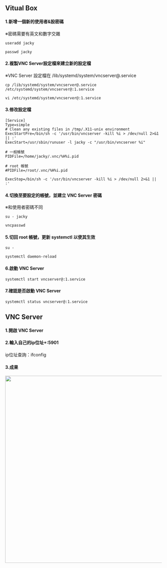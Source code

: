 ## Vitual Box
#### 1.新增一個新的使用者&設密碼
※密碼需要有英文和數字交雜
```
useradd jacky
```
```
passwd jacky
```
#### 2.複製VNC Server設定檔來建立新的設定檔
※VNC Server 設定檔在 /lib/systemd/system/vncserver@.service
```
cp /lib/systemd/system/vncserver@.service /etc/systemd/system/vncserver@:1.service
```
```
vi /etc/systemd/system/vncserver@:1.service
```
#### 3.修改設定檔
```
[Service]
Type=simple
# Clean any existing files in /tmp/.X11-unix environment
ExecStartPre=/bin/sh -c '/usr/bin/vncserver -kill %i > /dev/null 2>&1 || :'
ExecStart=/usr/sbin/runuser -l jacky -c "/usr/bin/vncserver %i"

# 一般帳號
PIDFile=/home/jacky/.vnc/%H%i.pid

# root 帳號
#PIDFile=/root/.vnc/%H%i.pid

ExecStop=/bin/sh -c '/usr/bin/vncserver -kill %i > /dev/null 2>&1 || :'
```

#### 4.切換至要設定的帳號，並建立 VNC Server 密碼
※和使用者密碼不同
```
su - jacky
```
```
vncpasswd
```

#### 5.切回 root 帳號，更新 systemctl 以使其生效
```
su -
```
```
systemctl daemon-reload
```
#### 6.啟動 VNC Server 
```
systemctl start vncserver@:1.service
```
#### 7.確認是否啟動 VNC Server
```
systemctl status vncserver@:1.service
```
## VNC Server 
#### 1.開啟 VNC Server
#### 2.輸入自己的ip位址+:5901
ip位址查詢：ifconfig
#### 3.成果
<img src="https://github.com/syuan0327/linux2/blob/master/l3.JPG" width=600>
